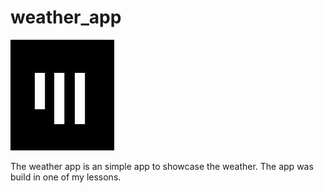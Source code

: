 # weather_app


![Logo App Akademie](app_akademie_logo.png)



The weather app is an simple app to showcase the weather. The app was build in one of my lessons.  
